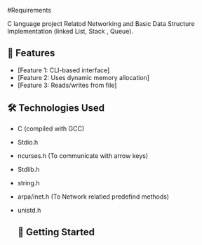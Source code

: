 #Requirements

C language project Relatod Networking and Basic Data Structure Implementation (linked List, Stack , Queue).


## 📁 Features
- [Feature 1:  CLI-based interface]
- [Feature 2:  Uses dynamic memory allocation]
- [Feature 3:  Reads/writes from file]


## 🛠️ Technologies Used
- C (compiled with GCC)
- Stdio.h
- ncurses.h   (To communicate with arrow keys)
- Stdlib.h
- string.h
- arpa/inet.h  (To Network relatied predefind methods)
- unistd.h


  ## 🚀 Getting Started
